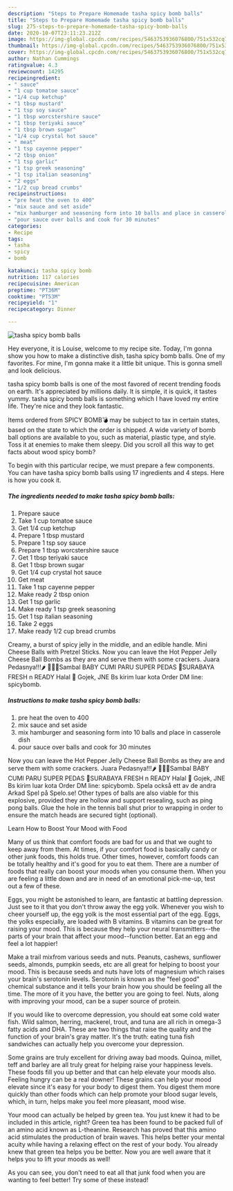 ```yaml
---
description: "Steps to Prepare Homemade tasha spicy bomb balls"
title: "Steps to Prepare Homemade tasha spicy bomb balls"
slug: 275-steps-to-prepare-homemade-tasha-spicy-bomb-balls
date: 2020-10-07T23:11:23.212Z
image: https://img-global.cpcdn.com/recipes/5463753936076800/751x532cq70/tasha-spicy-bomb-balls-recipe-main-photo.jpg
thumbnail: https://img-global.cpcdn.com/recipes/5463753936076800/751x532cq70/tasha-spicy-bomb-balls-recipe-main-photo.jpg
cover: https://img-global.cpcdn.com/recipes/5463753936076800/751x532cq70/tasha-spicy-bomb-balls-recipe-main-photo.jpg
author: Nathan Cummings
ratingvalue: 4.3
reviewcount: 14295
recipeingredient:
- " sauce"
- "1 cup tomatoe sauce"
- "1/4 cup ketchup"
- "1 tbsp mustard"
- "1 tsp soy sauce"
- "1 tbsp worcstershire sauce"
- "1 tbsp teriyaki sauce"
- "1 tbsp brown sugar"
- "1/4 cup crystal hot sauce"
- " meat"
- "1 tsp cayenne pepper"
- "2 tbsp onion"
- "1 tsp garlic"
- "1 tsp greek seasoning"
- "1 tsp italian seasoning"
- "2 eggs"
- "1/2 cup bread crumbs"
recipeinstructions:
- "pre heat the oven to 400"
- "mix sauce and set aside"
- "mix hamburger and seasoning form into 10 balls and place in casserole dish"
- "pour sauce over balls and cook for 30 minutes"
categories:
- Recipe
tags:
- tasha
- spicy
- bomb

katakunci: tasha spicy bomb 
nutrition: 117 calories
recipecuisine: American
preptime: "PT36M"
cooktime: "PT53M"
recipeyield: "1"
recipecategory: Dinner

---
```



![tasha spicy bomb balls](https://img-global.cpcdn.com/recipes/5463753936076800/751x532cq70/tasha-spicy-bomb-balls-recipe-main-photo.jpg)

Hey everyone, it is Louise, welcome to my recipe site. Today, I'm gonna show you how to make a distinctive dish, tasha spicy bomb balls. One of my favorites. For mine, I'm gonna make it a little bit unique. This is gonna smell and look delicious.

tasha spicy bomb balls is one of the most favored of recent trending foods on earth. It's appreciated by millions daily. It is simple, it is quick, it tastes yummy. tasha spicy bomb balls is something which I have loved my entire life. They're nice and they look fantastic.

Items ordered from SPICY BOMB💣 may be subject to tax in certain states, based on the state to which the order is shipped. A wide variety of bomb ball options are available to you, such as material, plastic type, and style. Toss it at enemies to make them sleepy. Did you scroll all this way to get facts about wood spicy bomb?


To begin with this particular recipe, we must prepare a few components. You can have tasha spicy bomb balls using 17 ingredients and 4 steps. Here is how you cook it.

<!--inarticleads1-->

##### The ingredients needed to make tasha spicy bomb balls:

1. Prepare  sauce
1. Take 1 cup tomatoe sauce
1. Get 1/4 cup ketchup
1. Prepare 1 tbsp mustard
1. Prepare 1 tsp soy sauce
1. Prepare 1 tbsp worcstershire sauce
1. Get 1 tbsp teriyaki sauce
1. Get 1 tbsp brown sugar
1. Get 1/4 cup crystal hot sauce
1. Get  meat
1. Take 1 tsp cayenne pepper
1. Make ready 2 tbsp onion
1. Get 1 tsp garlic
1. Make ready 1 tsp greek seasoning
1. Get 1 tsp italian seasoning
1. Take 2 eggs
1. Make ready 1/2 cup bread crumbs


Creamy, a burst of spicy jelly in the middle, and an edible handle. Mini Cheese Balls with Pretzel Sticks. Now you can leave the Hot Pepper Jelly Cheese Ball Bombs as they are and serve them with some crackers. Juara Pedasnya!!!🌶 👩🏻‍🍳Sambal BABY CUMI PARU SUPER PEDAS 📍SURABAYA FRESH n READY Halal 🚗 Gojek, JNE Bs kirim luar kota Order DM line: spicybomb. 

<!--inarticleads2-->

##### Instructions to make tasha spicy bomb balls:

1. pre heat the oven to 400
1. mix sauce and set aside
1. mix hamburger and seasoning form into 10 balls and place in casserole dish
1. pour sauce over balls and cook for 30 minutes


Now you can leave the Hot Pepper Jelly Cheese Ball Bombs as they are and serve them with some crackers. Juara Pedasnya!!!🌶 👩🏻‍🍳Sambal BABY CUMI PARU SUPER PEDAS 📍SURABAYA FRESH n READY Halal 🚗 Gojek, JNE Bs kirim luar kota Order DM line: spicybomb. Spela också ett av de andra Arkad Spel på Spelo.se! Other types of balls are also viable for this explosive, provided they are hollow and support resealing, such as ping pong balls. Glue the hole in the tennis ball shut prior to wrapping in order to ensure the match heads are secured tight (optional). 

Learn How to Boost Your Mood with Food


Many of us think that comfort foods are bad for us and that we ought to keep away from them. At times, if your comfort food is basically candy or other junk foods, this holds true. Other times, however, comfort foods can be totally healthy and it's good for you to eat them. There are a number of foods that really can boost your moods when you consume them. When you are feeling a little down and are in need of an emotional pick-me-up, test out a few of these.

Eggs, you might be astonished to learn, are fantastic at battling depression. Just see to it that you don't throw away the egg yolk. Whenever you wish to cheer yourself up, the egg yolk is the most essential part of the egg. Eggs, the yolks especially, are loaded with B vitamins. B vitamins can be great for raising your mood. This is because they help your neural transmitters--the parts of your brain that affect your mood--function better. Eat an egg and feel a lot happier!

Make a trail mixfrom various seeds and nuts. Peanuts, cashews, sunflower seeds, almonds, pumpkin seeds, etc are all great for helping to boost your mood. This is because seeds and nuts have lots of magnesium which raises your brain's serotonin levels. Serotonin is known as the "feel good" chemical substance and it tells your brain how you should be feeling all the time. The more of it you have, the better you are going to feel. Nuts, along with improving your mood, can be a super source of protein.

If you would like to overcome depression, you should eat some cold water fish. Wild salmon, herring, mackerel, trout, and tuna are all rich in omega-3 fatty acids and DHA. These are two things that raise the quality and the function of your brain's gray matter. It's the truth: eating tuna fish sandwiches can actually help you overcome your depression. 

Some grains are truly excellent for driving away bad moods. Quinoa, millet, teff and barley are all truly great for helping raise your happiness levels. These foods fill you up better and that can help elevate your moods also. Feeling hungry can be a real downer! These grains can help your mood elevate since it's easy for your body to digest them. You digest them more quickly than other foods which can help promote your blood sugar levels, which, in turn, helps make you feel more pleasant, mood wise.

Your mood can actually be helped by green tea. You just knew it had to be included in this article, right? Green tea has been found to be packed full of an amino acid known as L-theanine. Research has proved that this amino acid stimulates the production of brain waves. This helps better your mental acuity while having a relaxing effect on the rest of your body. You already knew that green tea helps you be better. Now you are well aware that it helps you to lift your moods as well!

As you can see, you don't need to eat all that junk food when you are wanting to feel better! Try some of these instead!

